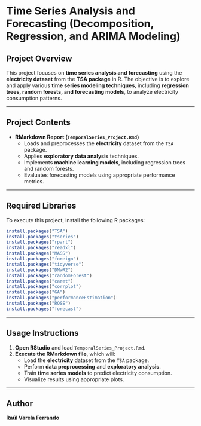 # Time Series Analysis and Forecasting (Decomposition, Regression, and ARIMA Modeling)

## Project Overview
This project focuses on **time series analysis and forecasting** using the **electricity dataset** from the **TSA package** in R. The objective is to explore and apply various **time series modeling techniques**, including **regression trees, random forests, and forecasting models**, to analyze electricity consumption patterns.

---

## Project Contents
- **RMarkdown Report (`TemporalSeries_Project.Rmd`)**  
  - Loads and preprocesses the **electricity** dataset from the `TSA` package.  
  - Applies **exploratory data analysis** techniques.  
  - Implements **machine learning models**, including regression trees and random forests.  
  - Evaluates forecasting models using appropriate performance metrics.  

---

## Required Libraries
To execute this project, install the following R packages:

```r
install.packages("TSA")
install.packages("tseries")
install.packages("rpart")
install.packages("readxl")
install.packages("MASS")
install.packages("foreign")
install.packages("tidyverse")
install.packages("DMwR2")
install.packages("randomForest")
install.packages("caret")
install.packages("corrplot")
install.packages("GA")
install.packages("performanceEstimation")
install.packages("ROSE")
install.packages("forecast")
```

---

## Usage Instructions
1. **Open RStudio** and load `TemporalSeries_Project.Rmd`.  
2. **Execute the RMarkdown file**, which will:  
   - Load the **electricity** dataset from the `TSA` package.  
   - Perform **data preprocessing** and **exploratory analysis**.  
   - Train **time series models** to predict electricity consumption.  
   - Visualize results using appropriate plots.  

---

## Author
**Raúl Varela Ferrando**
